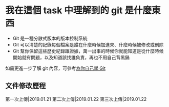 # 我在這個 task 中理解到的 git 是什麼東西

* Git 是一種分散式版本的版本控制系統
* Git 可以清楚的記錄每個檔案是誰在什麼時候加進來、什麼時候被修改或刪除
* Git 幫你保留這些歷史紀錄跟證據，萬一出事的時候你就能知道是從什麼時候開始就有問題，以及知道該找誰負責，再也不用自己背黑鍋


如需更進一步了解 git 內容，可參考[為你自己學 Git](https://gitbook.tw/)



## 文件修改歷程


  第一次上傳|2019.01.21
  第二次上傳|2019.01.22
  第三次上傳|2019.01.22


